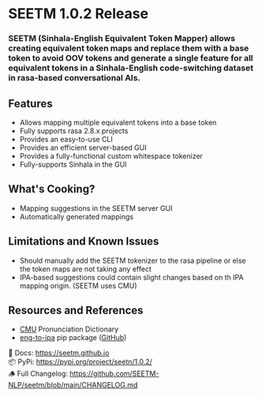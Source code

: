 # SEETM 1.0.2 Release

### SEETM (Sinhala-English Equivalent Token Mapper) allows creating equivalent token maps and replace them with a base token to avoid OOV tokens and generate a single feature for all equivalent tokens in a Sinhala-English code-switching dataset in rasa-based conversational AIs.

## Features
- Allows mapping multiple equivalent tokens into a base token
- Fully supports rasa 2.8.x projects
- Provides an easy-to-use CLI
- Provides an efficient server-based GUI
- Provides a fully-functional custom whitespace tokenizer
- Fully-supports Sinhala in the GUI

## What's Cooking?
- Mapping suggestions in the SEETM server GUI
- Automatically generated mappings

## Limitations and Known Issues
- Should manually add the SEETM tokenizer to the rasa pipeline or else the token maps are not taking any effect
- IPA-based suggestions could contain slight changes based on th IPA mapping origin. (SEETM uses CMU)

## Resources and References
- [CMU](http://www.speech.cs.cmu.edu/cgi-bin/cmudict) Pronunciation Dictionary
- [eng-to-ipa](https://pypi.org/project/eng-to-ipa/) pip package ([GitHub](https://github.com/mphilli/English-to-IPA))

📒 Docs: https://seetm.github.io  
📦 PyPi: https://pypi.org/project/seetn/1.0.2/  
🪵 Full Changelog: https://github.com/SEETM-NLP/seetm/blob/main/CHANGELOG.md